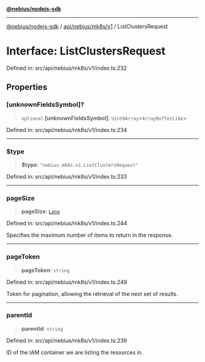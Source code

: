 [**@nebius/nodejs-sdk**](../../../../../README.md)

---

[@nebius/nodejs-sdk](../../../../../README.md) / [api/nebius/mk8s/v1](../README.md) / ListClustersRequest

# Interface: ListClustersRequest

Defined in: src/api/nebius/mk8s/v1/index.ts:232

## Properties

### \[unknownFieldsSymbol\]?

> `optional` **\[unknownFieldsSymbol\]**: `Uint8Array`\<`ArrayBufferLike`\>

Defined in: src/api/nebius/mk8s/v1/index.ts:234

---

### $type

> **$type**: `"nebius.mk8s.v1.ListClustersRequest"`

Defined in: src/api/nebius/mk8s/v1/index.ts:233

---

### pageSize

> **pageSize**: [`Long`](../../../../../runtime/protos/core/classes/Long.md)

Defined in: src/api/nebius/mk8s/v1/index.ts:244

Specifies the maximum number of items to return in the response.

---

### pageToken

> **pageToken**: `string`

Defined in: src/api/nebius/mk8s/v1/index.ts:249

Token for pagination, allowing the retrieval of the next set of results.

---

### parentId

> **parentId**: `string`

Defined in: src/api/nebius/mk8s/v1/index.ts:239

ID of the IAM container we are listing the resources in.
